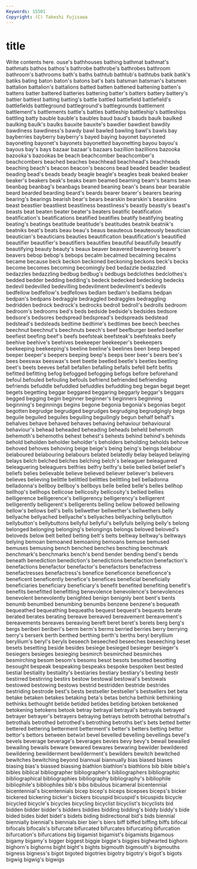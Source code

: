 ```yaml
---
Keywords: 15501 
Copyright: (C) Takeshi Fujisawa
---
```


# title

Write contents here.
ouse's bathhouses bathing bathmat bathmat's bathmats bathos bathos's bathrobe bathrobe's
bathrobes bathroom bathroom's bathrooms bath's baths bathtub bathtub's bathtubs batik
batik's batiks bating baton baton's batons bat's bats batsman batsman's
batsmen battalion battalion's battalions batted batten battened battening batten's battens
batter battered batteries battering batter's batters battery battery's battier battiest
batting batting's battle battled battlefield battlefield's battlefields battleground battleground's battlegrounds
battlement battlement's battlements battle's battles battleship battleship's battleships battling batty
bauble bauble's baubles baud baud's bauds baulk baulked baulking baulk's
baulks bauxite bauxite's bawdier bawdiest bawdily bawdiness bawdiness's bawdy bawl
bawled bawling bawl's bawls bay bayberries bayberry bayberry's bayed baying
bayonet bayoneted bayoneting bayonet's bayonets bayonetted bayonetting bayou bayou's bayous
bay's bays bazaar bazaar's bazaars bazillion bazillions bazooka bazooka's bazookas
be beach beachcomber beachcomber's beachcombers beached beaches beachhead beachhead's beachheads
beaching beach's beacon beacon's beacons bead beaded beadier beadiest beading
bead's beads beady beagle beagle's beagles beak beaked beaker beaker's
beakers beak's beaks beam beamed beaming beam's beams bean beanbag
beanbag's beanbags beaned beaning bean's beans bear bearable beard bearded
bearding beard's beards bearer bearer's bearers bearing bearing's bearings bearish
bear's bears bearskin bearskin's bearskins beast beastlier beastliest beastliness beastliness's
beastly beastly's beast's beasts beat beaten beater beater's beaters beatific
beatification beatification's beatifications beatified beatifies beatify beatifying beating beating's beatings
beatitude beatitude's beatitudes beatnik beatnik's beatniks beat's beats beau beau's
beaus beauteous beauteously beautician beautician's beauticians beauties beautification beautification's beautified
beautifier beautifier's beautifiers beautifies beautiful beautifully beautify beautifying beauty beauty's
beaux beaver beavered beavering beaver's beavers bebop bebop's bebops becalm
becalmed becalming becalms became because beck beckon beckoned beckoning beckons
beck's becks become becomes becoming becomingly bed bedazzle bedazzled bedazzles
bedazzling bedbug bedbug's bedbugs bedclothes bedclothes's bedded bedder bedding bedding's
bedeck bedecked bedecking bedecks bedevil bedevilled bedevilling bedevilment bedevilment's bedevils
bedfellow bedfellow's bedfellows bedlam bedlam's bedlams bedpan bedpan's bedpans bedraggle
bedraggled bedraggles bedraggling bedridden bedrock bedrock's bedrocks bedroll bedroll's bedrolls
bedroom bedroom's bedrooms bed's beds bedside bedside's bedsides bedsore bedsore's
bedsores bedspread bedspread's bedspreads bedstead bedstead's bedsteads bedtime bedtime's bedtimes
bee beech beeches beechnut beechnut's beechnuts beech's beef beefburger beefed
beefier beefiest beefing beef's beefs beefsteak beefsteak's beefsteaks beefy beehive
beehive's beehives beekeeper beekeeper's beekeepers beekeeping beekeeping's beeline beeline's beelines
been beep beeped beeper beeper's beepers beeping beep's beeps beer
beer's beers bee's bees beeswax beeswax's beet beetle beetled beetle's
beetles beetling beet's beets beeves befall befallen befalling befalls befell
befit befits befitted befitting befog befogged befogging befogs before beforehand
befoul befouled befouling befouls befriend befriended befriending befriends befuddle befuddled
befuddles befuddling beg began begat beget begets begetting beggar beggared
beggaring beggarly beggar's beggars begged begging begin beginner beginner's beginners
beginning beginning's beginnings begins begone begonia begonia's begonias begot begotten
begrudge begrudged begrudges begrudging begrudgingly begs beguile beguiled beguiles beguiling
beguilingly begun behalf behalf's behalves behave behaved behaves behaving behaviour
behavioural behaviour's behead beheaded beheading beheads beheld behemoth behemoth's behemoths
behest behest's behests behind behind's behinds behold beholden beholder beholder's
beholders beholding beholds behove behoved behoves behoving beige beige's being
being's beings belabour belaboured belabouring belabours belated belatedly belay belayed
belaying belays belch belched belches belching belch's beleaguer beleaguered beleaguering
beleaguers belfries belfry belfry's belie belied belief belief's beliefs belies
believable believe believed believer believer's believers believes believing belittle belittled
belittles belittling bell belladonna belladonna's bellboy bellboy's bellboys belle belled
belle's belles bellhop bellhop's bellhops bellicose bellicosity bellicosity's bellied bellies
belligerence belligerence's belligerency belligerency's belligerent belligerently belligerent's belligerents belling bellow
bellowed bellowing bellow's bellows bell's bells bellwether bellwether's bellwethers belly
bellyache bellyached bellyache's bellyaches bellyaching bellybutton bellybutton's bellybuttons bellyful bellyful's
bellyfuls bellying belly's belong belonged belonging belonging's belongings belongs beloved
beloved's beloveds below belt belted belting belt's belts beltway beltway's
beltways belying bemoan bemoaned bemoaning bemoans bemuse bemused bemuses bemusing
bench benched benches benching benchmark benchmark's benchmarks bench's bend bender
bending bend's bends beneath benediction benediction's benedictions benefaction benefaction's benefactions
benefactor benefactor's benefactors benefactress benefactresses benefactress's benefice beneficence beneficence's beneficent
beneficently benefice's benefices beneficial beneficially beneficiaries beneficiary beneficiary's benefit benefited
benefiting benefit's benefits benefitted benefitting benevolence benevolence's benevolences benevolent benevolently
benighted benign benignly bent bent's bents benumb benumbed benumbing benumbs
benzene benzene's bequeath bequeathed bequeathing bequeaths bequest bequest's bequests berate
berated berates berating bereave bereaved bereavement bereavement's bereavements bereaves bereaving
bereft beret beret's berets berg berg's bergs beriberi beriberi's berm
berm's berms berried berries berry berrying berry's berserk berth berthed
berthing berth's berths beryl beryllium beryllium's beryl's beryls beseech beseeched
beseeches beseeching beset besets besetting beside besides besiege besieged besieger
besieger's besiegers besieges besieging besmirch besmirched besmirches besmirching besom besom's
besoms besot besots besotted besotting besought bespeak bespeaking bespeaks bespoke
bespoken best bested bestial bestiality bestiality's bestiaries bestiary bestiary's besting
bestir bestirred bestirring bestirs bestow bestowal bestowal's bestowals bestowed bestowing
bestows bestrid bestridden bestride bestrides bestriding bestrode best's bests bestseller
bestseller's bestsellers bet beta betake betaken betakes betaking beta's betas
betcha bethink bethinking bethinks bethought betide betided betides betiding betoken
betokened betokening betokens betook betray betrayal betrayal's betrayals betrayed betrayer
betrayer's betrayers betraying betrays betroth betrothal betrothal's betrothals betrothed betrothed's
betrothing betroths bet's bets betted better bettered bettering betterment betterment's
better's betters betting bettor bettor's bettors between betwixt bevel bevelled
bevelling bevellings bevel's bevels beverage beverage's beverages bevies bevy bevy's
bewail bewailed bewailing bewails beware bewared bewares bewaring bewilder bewildered
bewildering bewilderment bewilderment's bewilders bewitch bewitched bewitches bewitching beyond biannual
biannually bias biased biases biasing bias's biassed biassing biathlon biathlon's
biathlons bib bible bible's bibles biblical bibliographer bibliographer's bibliographers bibliographic
bibliographical bibliographies bibliography bibliography's bibliophile bibliophile's bibliophiles bib's bibs bibulous
bicameral bicentennial bicentennial's bicentennials bicep bicep's biceps bicepses biceps's bicker
bickered bickering bicker's bickers bicuspid bicuspid's bicuspids bicycle bicycled bicycle's
bicycles bicycling bicyclist bicyclist's bicyclists bid bidden bidder bidder's bidders
biddies bidding bidding's biddy biddy's bide bided bides bidet bidet's
bidets biding bidirectional bid's bids biennial biennially biennial's biennials bier
bier's biers biff biffed biffing biffs bifocal bifocals bifocals's bifurcate
bifurcated bifurcates bifurcating bifurcation bifurcation's bifurcations big bigamist bigamist's bigamists
bigamous bigamy bigamy's bigger biggest biggie biggie's biggies bighearted bighorn
bighorn's bighorns bight bight's bights bigmouth bigmouth's bigmouths bigness bigness's
bigot bigoted bigotries bigotry bigotry's bigot's bigots bigwig bigwig's bigwigs
